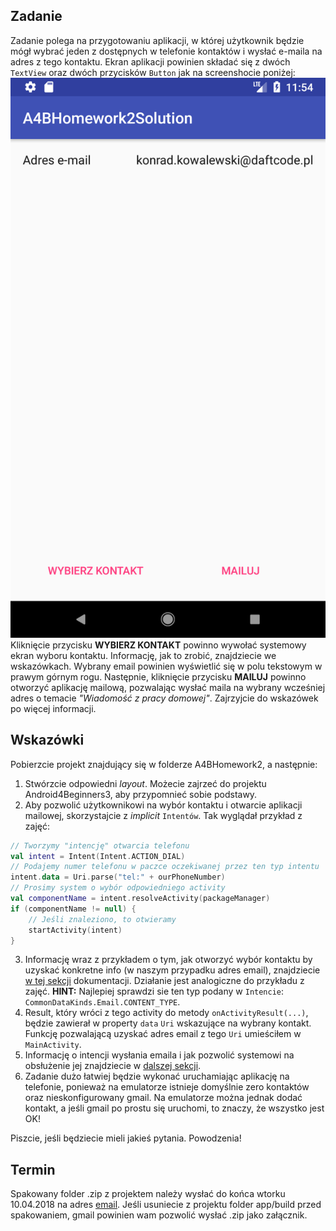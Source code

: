 ## Zadanie
Zadanie polega na przygotowaniu aplikacji, w której użytkownik będzie mógł wybrać jeden z dostępnych w telefonie kontaktów i wysłać e-maila na adres z tego kontaktu.
Ekran aplikacji powinien składać się z dwóch `TextView` oraz dwóch przycisków `Button` jak na screenshocie poniżej:
![Screenshot 1](appka.png)
Kliknięcie przycisku **WYBIERZ KONTAKT** powinno wywołać systemowy ekran wyboru kontaktu. Informację, jak to zrobić, znajdziecie we wskazówkach.
Wybrany email powinien wyświetlić się w polu tekstowym w prawym górnym rogu.
Następnie, kliknięcie przycisku **MAILUJ** powinno otworzyć aplikację mailową, pozwalając wysłać maila na wybrany wcześniej adres o temacie *"Wiadomość z pracy domowej"*. Zajrzyjcie do wskazówek po więcej informacji.

## Wskazówki
Pobierzcie projekt znajdujący się w folderze A4BHomework2, a następnie:

1. Stwórzcie odpowiedni *layout*. Możecie zajrzeć do projektu Android4Beginners3, aby przypomnieć sobie podstawy.
2. Aby pozwolić użytkownikowi na wybór kontaktu i otwarcie aplikacji mailowej, skorzystajcie z *implicit* `Intentów`. Tak wyglądał przykład z zajęć:
```Kotlin
// Tworzymy "intencję" otwarcia telefonu
val intent = Intent(Intent.ACTION_DIAL)
// Podajemy numer telefonu w paczce oczekiwanej przez ten typ intentu
intent.data = Uri.parse("tel:" + ourPhoneNumber)
// Prosimy system o wybór odpowiedniego activity
val componentName = intent.resolveActivity(packageManager)
if (componentName != null) {
	// Jeśli znaleziono, to otwieramy
	startActivity(intent)
}
```
3. Informację wraz z przykładem o tym, jak otworzyć wybór kontaktu by uzyskać konkretne info (w naszym przypadku adres email), znajdziecie [w tej sekcji](https://developer.android.com/guide/components/intents-common.html#Contacts) dokumentacji. Działanie jest analogiczne do przykładu z zajęć.
**HINT:** Najlepiej sprawdzi sie ten typ podany w `Intencie`: `CommonDataKinds.Email.CONTENT_TYPE`.
4. Result, który wróci z tego activity do metody `onActivityResult(...)`, będzie zawierał w property `data` `Uri` wskazujące na wybrany kontakt. Funkcję pozwalającą uzyskać adres email z tego `Uri` umieściłem w `MainActivity`.
5. Informację o intencji wysłania emaila i jak pozwolić systemowi na obsłużenie jej znajdziecie w [dalszej sekcji](https://developer.android.com/guide/components/intents-common.html#Email).
6. Zadanie dużo łatwiej będzie wykonać uruchamiając aplikację na telefonie, ponieważ na emulatorze istnieje domyślnie zero kontaktów oraz nieskonfigurowany gmail. Na emulatorze można jednak dodać kontakt, a jeśli gmail po prostu się uruchomi, to znaczy, że wszystko jest OK!

Piszcie, jeśli będziecie mieli jakieś pytania. Powodzenia!

## Termin
Spakowany folder .zip z projektem należy wysłać do końca wtorku 10.04.2018 na adres [email](mailto:konrad.kowalewski+homework2@daftcode.pl). Jeśli usuniecie z projektu folder app/build przed spakowaniem, gmail powinien wam pozwolić wysłać .zip jako załącznik.

